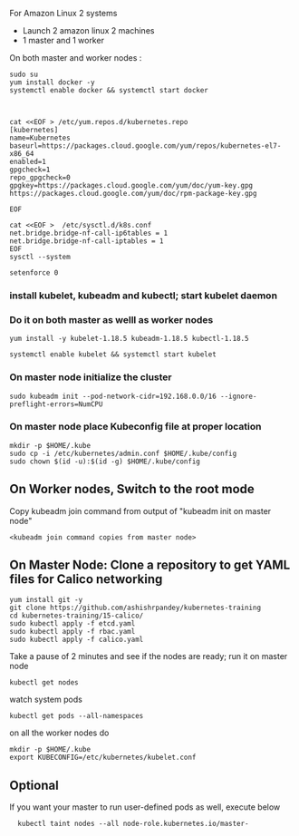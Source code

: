 

For Amazon Linux 2 systems
- Launch 2 amazon linux 2 machines
- 1 master and 1 worker

On both master and worker nodes :

    sudo su 
    yum install docker -y 
    systemctl enable docker && systemctl start docker



    cat <<EOF > /etc/yum.repos.d/kubernetes.repo
    [kubernetes]
    name=Kubernetes
    baseurl=https://packages.cloud.google.com/yum/repos/kubernetes-el7-x86_64
    enabled=1
    gpgcheck=1
    repo_gpgcheck=0
    gpgkey=https://packages.cloud.google.com/yum/doc/yum-key.gpg https://packages.cloud.google.com/yum/doc/rpm-package-key.gpg
   
    EOF

    cat <<EOF >  /etc/sysctl.d/k8s.conf
    net.bridge.bridge-nf-call-ip6tables = 1
    net.bridge.bridge-nf-call-iptables = 1
    EOF
    sysctl --system

    setenforce 0

### install kubelet, kubeadm and kubectl; start kubelet daemon
### Do it on both master as welll as worker nodes 

    yum install -y kubelet-1.18.5 kubeadm-1.18.5 kubectl-1.18.5 

    systemctl enable kubelet && systemctl start kubelet

### On master node  initialize the cluster 

    sudo kubeadm init --pod-network-cidr=192.168.0.0/16 --ignore-preflight-errors=NumCPU
    
### On master node place Kubeconfig file at proper location

    mkdir -p $HOME/.kube
    sudo cp -i /etc/kubernetes/admin.conf $HOME/.kube/config
    sudo chown $(id -u):$(id -g) $HOME/.kube/config
    

## On Worker nodes, Switch to the root mode
Copy kubeadm join command from output of "kubeadm init on master node" 
   
    <kubeadm join command copies from master node>

## On Master Node: Clone a repository to get YAML files for Calico networking

    yum install git -y
    git clone https://github.com/ashishrpandey/kubernetes-training
    cd kubernetes-training/15-calico/
    sudo kubectl apply -f etcd.yaml
    sudo kubectl apply -f rbac.yaml
    sudo kubectl apply -f calico.yaml
    

Take a pause of 2 minutes and see if the nodes are ready; run it on master node

    kubectl get nodes

watch system pods

    kubectl get pods --all-namespaces


on all the worker nodes do 

    mkdir -p $HOME/.kube
    export KUBECONFIG=/etc/kubernetes/kubelet.conf
    
## Optional 
If you want your master to run user-defined pods as well, execute below

      kubectl taint nodes --all node-role.kubernetes.io/master-
